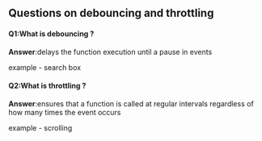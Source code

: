 ## Questions on debouncing and throttling 

#### Q1:What is debouncing ? 

**Answer**:delays the function execution until a pause in events

example - search box

#### Q2:What is throttling ?

**Answer**:ensures that a function is called at regular intervals regardless of how many times the event occurs

example - scrolling